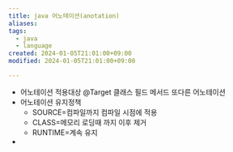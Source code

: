 ```yaml
---
title: java 어노테이션(anotation)
aliases: 
tags:
  - java
  - language
created: 2024-01-05T21:01:00+09:00
modified: 2024-01-05T21:01:00+09:00

---
```

- 어노테이션 적용대상  @Target 클래스 필드 메서드 또다른 어노테이션
- 어노테이션 유지정책
	- SOURCE=컴파일까지 컴파일 시점에 적용
	- CLASS=메모리 로딩때 까지 이후 제거
	- RUNTIME=계속 유지
- 
